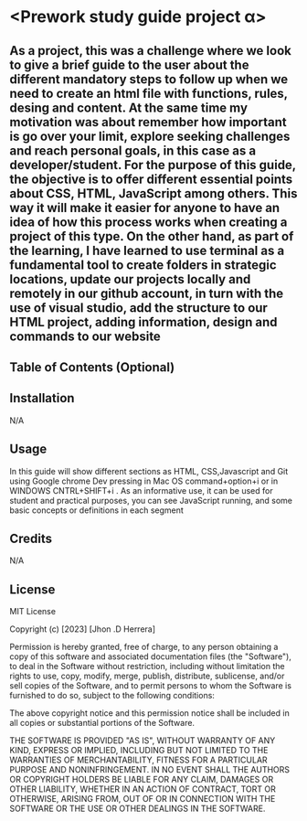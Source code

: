 # <Prework study guide project α>

## As a project, this was a challenge where we look to give a brief guide to the user about the different mandatory steps to follow up when we need to create an html file with functions, rules, desing and content. At the same time my  motivation was about remember how important is go over your limit, explore seeking challenges and reach personal goals, in this case as a developer/student. For the purpose of this guide, the objective is to offer different essential points about CSS, HTML, JavaScript among others. This way it will make it easier for anyone to have an idea of how this process works when creating a project of this type. On the other hand, as part of the learning, I have learned to use terminal as a fundamental tool to create folders in strategic locations, update our projects locally and remotely in our github account, in turn with the use of visual studio, add the structure to our HTML project, adding information, design and commands to our website


## Table of Contents (Optional)


## Installation

N/A

## Usage

In this guide will show different sections as HTML, CSS,Javascript and Git using Google chrome Dev pressing in Mac OS command+option+i or in WINDOWS CNTRL+SHIFT+i . As an informative use, it can be used for student and practical purposes, you can see JavaScript running, and some basic concepts or definitions in each segment


## Credits

N/A

## License

MIT License

Copyright (c) [2023] [Jhon .D Herrera]

Permission is hereby granted, free of charge, to any person obtaining a copy
of this software and associated documentation files (the "Software"), to deal
in the Software without restriction, including without limitation the rights
to use, copy, modify, merge, publish, distribute, sublicense, and/or sell
copies of the Software, and to permit persons to whom the Software is
furnished to do so, subject to the following conditions:

The above copyright notice and this permission notice shall be included in all
copies or substantial portions of the Software.

THE SOFTWARE IS PROVIDED "AS IS", WITHOUT WARRANTY OF ANY KIND, EXPRESS OR
IMPLIED, INCLUDING BUT NOT LIMITED TO THE WARRANTIES OF MERCHANTABILITY,
FITNESS FOR A PARTICULAR PURPOSE AND NONINFRINGEMENT. IN NO EVENT SHALL THE
AUTHORS OR COPYRIGHT HOLDERS BE LIABLE FOR ANY CLAIM, DAMAGES OR OTHER
LIABILITY, WHETHER IN AN ACTION OF CONTRACT, TORT OR OTHERWISE, ARISING FROM,
OUT OF OR IN CONNECTION WITH THE SOFTWARE OR THE USE OR OTHER DEALINGS IN THE
SOFTWARE.

